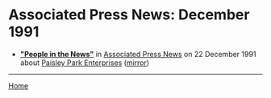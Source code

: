 # Associated Press News: December 1991

 - [**"People in the News"**](https://apnews.com/df4748de657e2a79a5ec74214a26f279) in [Associated Press News](https://www.apnews.com/) on 22 December 1991 about [Paisley Park Enterprises](../../topics/paisley-park-enterprises/index.md) ([mirror](https://web.archive.org/web/*/https://apnews.com/df4748de657e2a79a5ec74214a26f279))

----

[Home](./)
